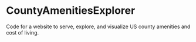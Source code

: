 # CountyAmenitiesExplorer
Code for a website to serve, explore, and visualize US county amenities and cost of living.
